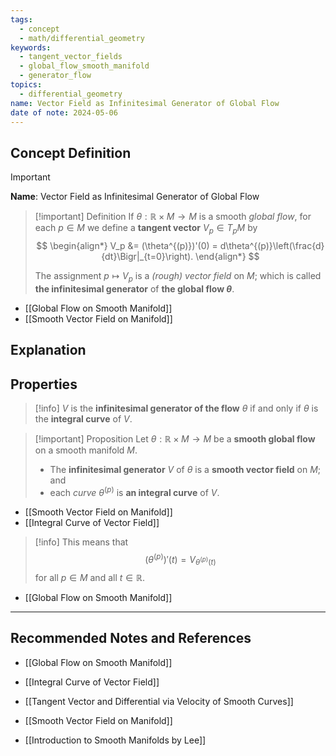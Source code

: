 ```yaml
---
tags:
  - concept
  - math/differential_geometry
keywords:
  - tangent_vector_fields
  - global_flow_smooth_manifold
  - generator_flow
topics:
  - differential_geometry
name: Vector Field as Infinitesimal Generator of Global Flow
date of note: 2024-05-06
---
```


## Concept Definition

>[!important]
>**Name**: Vector Field as Infinitesimal Generator of Global Flow

>[!important] Definition
>If $\theta: \mathbb{R} \times M \rightarrow M$ is a smooth *global flow*, for each $p \in M$ we define a **tangent vector** $V_p \in T_pM$ by
>$$
> \begin{align*}
> V_p &=  (\theta^{(p)})'(0) = d\theta^{(p)}\left(\frac{d}{dt}\Bigr|_{t=0}\right).
> \end{align*} 
>$$ 
>
>The assignment $p \mapsto V_p$ is a *(rough) vector field* on $M$; which is called **the infinitesimal generator** of **the global flow $\theta$**.

- [[Global Flow on Smooth Manifold]]
- [[Smooth Vector Field on Manifold]]

## Explanation



## Properties


>[!info]
>$V$ is the **infinitesimal generator of the flow** $\theta$ if and only if $\theta$ is the **integral curve** of $V$.

>[!important] Proposition
>Let $\theta: \mathbb{R} \times M \rightarrow M$ be a **smooth global flow** on a smooth manifold $M$. 
>
>- The **infinitesimal generator** $V$ of $\theta$ is a **smooth vector field** on $M$; and 
>- each *curve* $\theta^{(p)}$ is **an integral curve** of $V$.

- [[Smooth Vector Field on Manifold]]
- [[Integral Curve of Vector Field]]




>[!info]
>This means that $$(\theta^{(p)})'(t) = V_{\theta^{(p)}(t)}$$ for all $p \in M$ and all $t \in \mathbb{R}$.
>

- [[Global Flow on Smooth Manifold]]


-----------
##  Recommended Notes and References


- [[Global Flow on Smooth Manifold]]
- [[Integral Curve of Vector Field]]

- [[Tangent Vector and Differential via Velocity of Smooth Curves]]
- [[Smooth Vector Field on Manifold]]



- [[Introduction to Smooth Manifolds by Lee]]